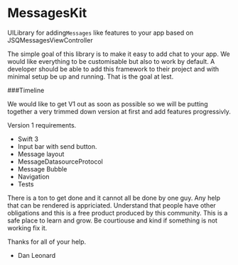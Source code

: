 # MessagesKit
UILibrary for adding`Messages` like features to your app based on JSQMessagesViewController

The simple goal of this library is to make it easy to add chat to your app.
We would like everything to be customisable but also to work by default. A developer should be able to add this framework to their project and with minimal setup be up and running. That is the goal at lest.

###Timeline

We would like to get V1 out as soon as possible so we will be putting together a very trimmed down version at first and add features progressivly. 

Version 1 requirements. 

- Swift 3
- Input bar with send button.
- Message layout
- MessageDatasourceProtocol
- Message Bubble
- Navigation
- Tests


There is a ton to get done and it cannot all be done by one guy. Any help that can be rendered is appriciated. Understand that people have other obligations and this is a free product produced by this community. This is a safe place to learn and grow. Be courtiouse and kind if something is not working fix it. 


Thanks for all of your help. 

- Dan Leonard
